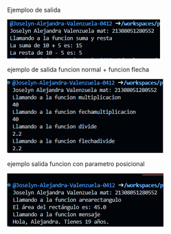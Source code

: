 Ejemploo de salida

![alt text](image-1.png)

ejemplo de salida funcion normal + funcion flecha

![alt text](image.png)


ejemplo salida funcion con parametro posicional

![alt text](image-2.png)
